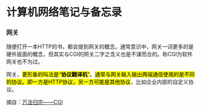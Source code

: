 # 计算机网络笔记与备忘录

### **网关**

随便打开一本HTTP的书，都会提到网关的概念。通常意识中，网关一词更多的是硬件层面的概念，但其实与CGI的网关二字之含义也是不谋而合的。称CGI为软件网关也不为过。

网关，<mark>更形象的叫法是“**协议翻译机**”</mark>。<mark>通常与网关输入输出两端通信使用的是不同的协议。即一方是HTTP协议，另一方可能是其他协议</mark>，比如企业内部的自定义协议。

摘自：[万法归宗——CGI](https://zhuanlan.zhihu.com/p/25013398)
